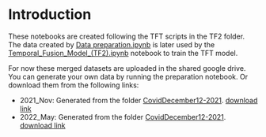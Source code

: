 # Introduction

These notebooks are created following the TFT scripts in the TF2 folder. The data created by [Data preparation.ipynb](/TF2/Notebooks/Data%20preparation.ipynb) is later used by the [Temporal_Fusion_Model_(TF2).ipynb](/TF2/Notebooks/Temporal_Fusion_Model_(TF2).ipynb) notebook to train the TFT model.

For now these merged datasets are uploaded in the shared google drive. You can generate your own data by running the preparation notebook. Or download them from the following links:

* 2021_Nov: Generated from the folder [CovidDecember12-2021](/dataset_raw/CovidDecember12-2021/). [download link](https://drive.google.com/drive/folders/1GENX_x8wtefAoqOi3TGPfwd6zQcBqvGE?usp=sharing)
* 2022_May: Generated from the folder [CovidDecember12-2021](/dataset_raw/CovidMay17-2022/). [download link](https://drive.google.com/drive/folders/1GENX_x8wtefAoqOi3TGPfwd6zQcBqvGE?usp=sharing)
